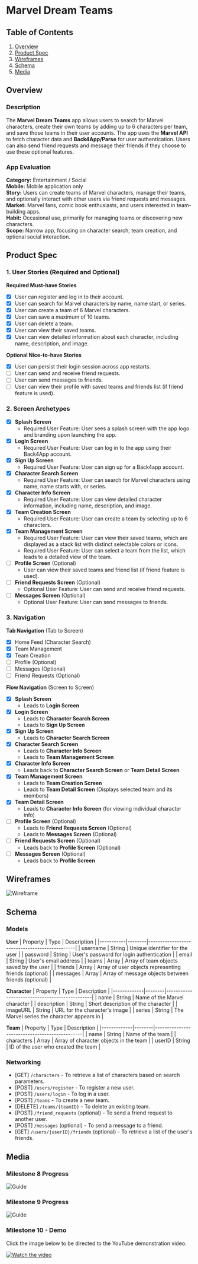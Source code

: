 # Marvel Dream Teams

## Table of Contents

1. [Overview](#Overview)
2. [Product Spec](#Product-Spec)
3. [Wireframes](#Wireframes)
4. [Schema](#Schema)
5. [Media](#Media)

## Overview

### Description

The **Marvel Dream Teams** app allows users to search for Marvel characters, create their own teams by adding up to 6 characters per team, and save those teams in their user accounts. The app uses the **Marvel API** to fetch character data and **Back4App/Parse** for user authentication. Users can also send friend requests and message their friends if they choose to use these optional features.

### App Evaluation

**Category:** Entertainment / Social  
**Mobile:** Mobile application only  
**Story:** Users can create teams of Marvel characters, manage their teams, and optionally interact with other users via friend requests and messages.  
**Market:** Marvel fans, comic book enthusiasts, and users interested in team-building apps.  
**Habit:** Occasional use, primarily for managing teams or discovering new characters.  
**Scope:** Narrow app, focusing on character search, team creation, and optional social interaction.

## Product Spec

### 1. User Stories (Required and Optional)

**Required Must-have Stories**

- [x] User can register and log in to their account.
- [x] User can search for Marvel characters by name, name start, or series.
- [x] User can create a team of 6 Marvel characters.
- [x] User can save a maximum of 10 teams.
- [x] User can delete a team.
- [x] User can view their saved teams.
- [x] User can view detailed information about each character, including name, description, and image.

**Optional Nice-to-have Stories**

- [x] User can persist their login session across app restarts.
- [ ] User can send and receive friend requests.
- [ ] User can send messages to friends.
- [ ] User can view their profile with saved teams and friends list (if friend feature is used).

### 2. Screen Archetypes

- [x] **Splash Screen**
  * Required User Feature: User sees a splash screen with the app logo and branding upon launching the app.
- [x] **Login Screen**
  * Required User Feature: User can log in to the app using their Back4App account.
- [x] **Sign Up Screen**
  * Required User Feature: User can sign up for a Back4app account.
- [x] **Character Search Screen**
  * Required User Feature: User can search for Marvel characters using name, name starts with, or series.
- [x] **Character Info Screen**
  * Required User Feature: User can view detailed character information, including name, description, and image.
- [x] **Team Creation Screen**
  * Required User Feature: User can create a team by selecting up to 6 characters.
- [x] **Team Management Screen**
  * Required User Feature: User can view their saved teams, which are displayed as a stack list with distinct selectable colors or icons.
  * Required User Feature: User can select a team from the list, which leads to a detailed view of the team.
- [ ] **Profile Screen** (Optional)
  * User can view their saved teams and friend list (if friend feature is used).
- [ ] **Friend Requests Screen** (Optional)
  * Optional User Feature: User can send and receive friend requests.
- [ ] **Messages Screen** (Optional)
  * Optional User Feature: User can send messages to friends.

### 3. Navigation

**Tab Navigation** (Tab to Screen)

- [x] Home Feed (Character Search)
- [x] Team Management
- [x] Team Creation
- [ ] Profile (Optional)
- [ ] Messages (Optional)
- [ ] Friend Requests (Optional)

**Flow Navigation** (Screen to Screen)

- [x] **Splash Screen**
  * Leads to **Login Screen**
- [x] **Login Screen**
  * Leads to **Character Search Screen**
  * Leads to **Sign Up Screen**
- [x] **Sign Up Screen**
  * Leads to **Character Search Screen**
- [x] **Character Search Screen**
  * Leads to **Character Info Screen**
  * Leads to **Team Management Screen**
- [x] **Character Info Screen**
  * Leads back to **Character Search Screen** or **Team Detail Screen**
- [x] **Team Management Screen**
  * Leads to **Team Creation Screen**
  * Leads to **Team Detail Screen** (Displays selected team and its members)
- [x] **Team Detail Screen**
  * Leads to **Character Info Screen** (for viewing individual character info)
- [ ] **Profile Screen** (Optional)
  * Leads to **Friend Requests Screen** (Optional)
  * Leads to **Messages Screen** (Optional)
- [ ] **Friend Requests Screen** (Optional)
  * Leads back to **Profile Screen** (Optional)
- [ ] **Messages Screen** (Optional)
  * Leads back to **Profile Screen**

## Wireframes

![Wireframe](https://i.imgur.com/SmetTqA.png)

## Schema

### Models

**User**
| Property  | Type   | Description                                   |
|-----------|--------|-----------------------------------------------|
| username  | String | Unique identifier for the user                |
| password  | String | User's password for login authentication      |
| email     | String | User's email address                          |
| teams     | Array  | Array of team objects saved by the user       |
| friends   | Array  | Array of user objects representing friends (optional) |
| messages  | Array  | Array of message objects between friends (optional) |

**Character**
| Property    | Type   | Description                                   |
|-------------|--------|-----------------------------------------------|
| name        | String | Name of the Marvel character                  |
| description | String | Short description of the character            |
| imageURL    | String | URL for the character's image                 |
| series      | String | The Marvel series the character appears in    |

**Team**
| Property    | Type   | Description                                   |
|-------------|--------|-----------------------------------------------|
| name        | String | Name of the team                              |
| characters  | Array  | Array of character objects in the team        |
| userID      | String | ID of the user who created the team           |

### Networking

- [GET] `/characters` - To retrieve a list of characters based on search parameters.
- [POST] `/users/register` - To register a new user.
- [POST] `/users/login` - To log in a user.
- [POST] `/teams` - To create a new team.
- [DELETE] `/teams/{teamID}` - To delete an existing team.
- [POST] `/friend_requests` (optional) - To send a friend request to another user.
- [POST] `/messages` (optional) - To send a message to a friend.
- [GET] `/users/{userID}/friends` (optional) - To retrieve a list of the user's friends.

## Media

### Milestone 8 Progress

![Guide](https://i.imgur.com/EE1Bawb.gif)

### Milestone 9 Progress

![Guide](https://i.imgur.com/BFzlzs0.gif)

### Milestone 10 - Demo

Click the image below to be directed to the YouTube demonstration video.

[![Watch the video](https://i.imgur.com/h9PuMRs.png)](https://www.youtube.com/watch?v=G5oZ4wdv4dQ)
